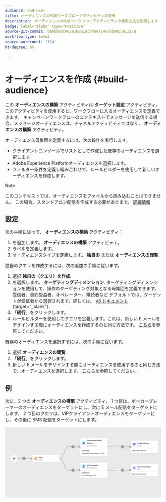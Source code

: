 ```yaml
---
audience: end-user
title: オーディエンスの作成ワークフローアクティビティの使用
description: オーディエンスの作成ワークフローアクティビティの使用方法を説明します
badge: label="Alpha" type="Positive"
source-git-commit: bbebd9dc462a189618cbf6e71467bb0935e1317a
workflow-type: tm+mt
source-wordcount: '314'
ht-degree: 9%

---
```



# オーディエンスを作成 {#build-audience}

この **オーディエンスの構築** アクティビティは **ターゲット設定** アクティビティ。 このアクティビティを使用すると、ワークフローに入るオーディエンスを定義できます。 キャンペーンワークフローのコンテキストでメッセージを送信する場合、メッセージオーディエンスは、チャネルアクティビティではなく、 **オーディエンスの構築** アクティビティ。

オーディエンス母集団を定義するには、次の操作を実行します。

* クライアントコンソールでリストとして作成した既存のオーディエンスを選択します。
* Adobe Experience Platformオーディエンスを選択します。
* フィルター条件を定義し組み合わせて、ルールビルダーを使用して新しいオーディエンスを作成します。

>[!NOTE]
>
>このコンテキストでは、オーディエンスをファイルから読み込むことはできません。 この場合、スタンドアロン配信を作成する必要があります。 [詳細情報](../../audience/about-audiences.md)

<!--
The **Build audience** activity can be placed at the beginning of the workflow or after any other activity. Any activity can be placed after the **Build audience**.
-->

## 設定

次の手順に従って、 **オーディエンスの構築** アクティビティ：

1. を追加します。 **オーディエンスの構築** アクティビティ。
1. ラベルを定義します。
1. オーディエンスタイプを定義します。 **独自の** または **オーディエンスの閲覧**.

独自のクエリを作成するには、次の追加の手順に従います。

1. 選択 **独自の（クエリ）を作成**.
1. を選択します。 **ターゲティングディメンション**. ターゲティングディメンションを使用して、操作のターゲティング対象となる母集団を定義できます。受信者、契約受益者、オペレーター、購読者など デフォルトでは、ターゲットが受信者から選択されます。詳しくは、 [v8 ドキュメント](https://experienceleague.adobe.com/docs/campaign/automation/workflows/introduction/wf-type/targeting-workflows.html#targeting-and-filtering-dimensions){target="_blank"}.
1. 「**続行**」をクリックします。
1. ルールビルダーを使用してクエリを定義します。これは、新しい E メールをデザインする際にオーディエンスを作成するのと同じ方法です。 [こちら](../../audience/segment-builder.md)を参照してください。

既存のオーディエンスを選択するには、次の手順に従います。

1. 選択 **オーディエンスの閲覧**.
1. 「**続行**」をクリックします。
1. 新しい E メールをデザインする際にオーディエンスを使用するのと同じ方法で、オーディエンスを選択します。 [こちら](../../audience/add-audience.md)を参照してください。

## 例

次に、2 つの **オーディエンスの構築** アクティビティ。 1 つ目は、ポーカープレーヤーのオーディエンスをターゲットにし、次に E メール配信をターゲットにします。 2 つ目のクエリは、VIPクライアントオーディエンスをターゲットにし、その後に SMS 配信をターゲットにします。

![](../assets/workflow-audience-example.png)